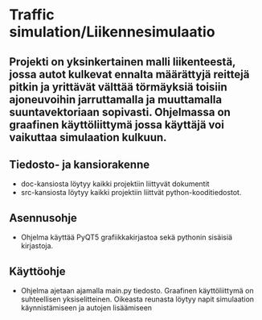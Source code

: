 ﻿# Traffic simulation/Liikennesimulaatio

## Projekti on yksinkertainen malli liikenteestä, jossa autot kulkevat ennalta määrättyjä reittejä pitkin ja yrittävät välttää törmäyksiä toisiin ajoneuvoihin jarruttamalla ja muuttamalla suuntavektoriaan sopivasti. Ohjelmassa on graafinen käyttöliittymä jossa käyttäjä voi vaikuttaa simulaation kulkuun.

## Tiedosto- ja kansiorakenne

  - doc-kansiosta löytyy kaikki projektiin liittyvät dokumentit
  - src-kansiosta löytyy kaikki projektiin liittvät python-kooditiedostot.


## Asennusohje

  - Ohjelma käyttää PyQT5 grafiikkakirjastoa sekä pythonin sisäisiä kirjastoja.

## Käyttöohje

  - Ohjelma ajetaan ajamalla main.py tiedosto. Graafinen käyttöliittymä on suhteellisen yksiselitteinen. Oikeasta reunasta löytyy napit simulaation käynnistämiseen ja autojen lisäämiseen 